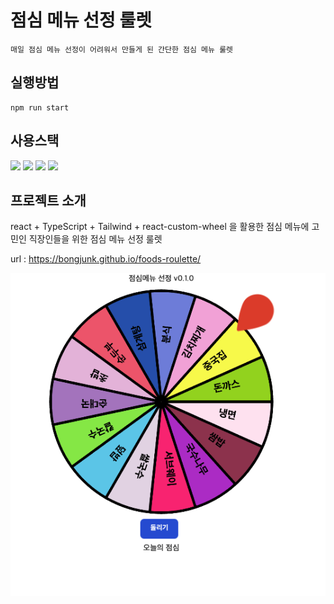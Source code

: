# 점심 메뉴 선정 룰렛

    매일 점심 메뉴 선정이 어려워서 만들게 된 간단한 점심 메뉴 룰렛

## 실행방법

    npm run start

## 사용스택

<div>
  <img src="https://img.shields.io/badge/react-61DAFB?style=for-the-badge&logo=react&logoColor=black">
  <img src="https://img.shields.io/badge/tailwind css-06B6D4?style=for-the-badge&logo=tailwind css&logoColor=white">
  <img src="https://img.shields.io/badge/javascript-F7DF1E?style=for-the-badge&logo=javascript&logoColor=black">
  <img src="https://img.shields.io/badge/typescript-3178C6?style=for-the-badge&logo=typescript&logoColor=white">
</div>

## 프로젝트 소개

react + TypeScript + Tailwind + react-custom-wheel 을 활용한 점심 메뉴에 고민인 직장인들을 위한 점심 메뉴 선정 룰렛

url : https://bongjunk.github.io/foods-roulette/

![메인이미지](/public/assets/images/project_main.png)
